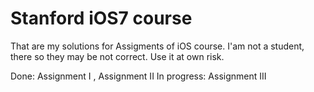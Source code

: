 # Stanford iOS7 course

That are my solutions for Assigments of iOS course.
I'am not a student, there so they may be not correct.
Use it at own risk.

Done: Assignment  I , Assignment  II
In progress: Assignment III 

